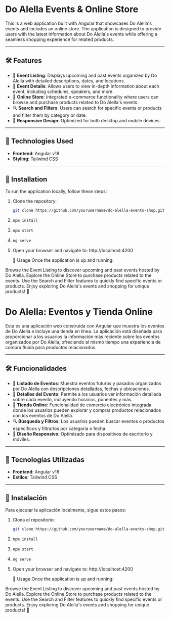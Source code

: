 # Do Alella Events & Online Store

This is a web application built with Angular that showcases Do Alella's events and includes an online store. The application is designed to provide users with the latest information about Do Alella's events while offering a seamless shopping experience for related products.

---

## 🛠️ Features

- 🎉 **Event Listing**: Displays upcoming and past events organized by Do Alella with detailed descriptions, dates, and locations.
- 📅 **Event Details**: Allows users to view in-depth information about each event, including schedules, speakers, and more.
- 🛒 **Online Store**: Integrated e-commerce functionality where users can browse and purchase products related to Do Alella's events.
- 🔍 **Search and Filters**: Users can search for specific events or products and filter them by category or date.
- 📱 **Responsive Design**: Optimized for both desktop and mobile devices.

---

## 🛑 Technologies Used

- **Frontend**: Angular v18
- **Styling**: Tailwind CSS

---

## 🚀 Installation

To run the application locally, follow these steps:

1. Clone the repository:
   ```bash
   git clone https://github.com/yourusername/do-alella-events-shop.git
2. 
   ```bash
   npm install
3. 
   ```bash
   npm start
3. 
   ```bash
   ng serve
4. Open your browser and navigate to: http://localhost:4200

   🎯 Usage
Once the application is up and running:

Browse the Event Listing to discover upcoming and past events hosted by Do Alella.
Explore the Online Store to purchase products related to the events.
Use the Search and Filter features to quickly find specific events or products.
Enjoy exploring Do Alella's events and shopping for unique products! 🍷


   
# Do Alella: Eventos y Tienda Online

Esta es una aplicación web construida con Angular que muestra los eventos de Do Alella e incluye una tienda en línea. La aplicación está diseñada para proporcionar a los usuarios la información más reciente sobre los eventos organizados por Do Alella, ofreciendo al mismo tiempo una experiencia de compra fluida para productos relacionados.

---

## 🛠️ Funcionalidades

- 🎉 **Listado de Eventos**: Muestra eventos futuros y pasados organizados por Do Alella con descripciones detalladas, fechas y ubicaciones.
- 📅 **Detalles del Evento**: Permite a los usuarios ver información detallada sobre cada evento, incluyendo horarios, ponentes y más.
- 🛒 **Tienda Online**: Funcionalidad de comercio electrónico integrada donde los usuarios pueden explorar y comprar productos relacionados con los eventos de Do Alella.
- 🔍 **Búsqueda y Filtros**: Los usuarios pueden buscar eventos o productos específicos y filtrarlos por categoría o fecha.
- 📱 **Diseño Responsivo**: Optimizado para dispositivos de escritorio y móviles.

---

## 🛑 Tecnologías Utilizadas

- **Frontend**: Angular v18
- **Estilos**: Tailwind CSS

---

## 🚀 Instalación

Para ejecutar la aplicación localmente, sigue estos pasos:

1. Clona el repositorio:
   ```bash
   git clone https://github.com/yourusername/do-alella-events-shop.git

2. 
   ```bash
   npm install
3. 
   ```bash
   npm start
3. 
   ```bash
   ng serve
4. Open your browser and navigate to: http://localhost:4200

   🎯 Usage
Once the application is up and running:

Browse the Event Listing to discover upcoming and past events hosted by Do Alella.
Explore the Online Store to purchase products related to the events.
Use the Search and Filter features to quickly find specific events or products.
Enjoy exploring Do Alella's events and shopping for unique products! 🍷
